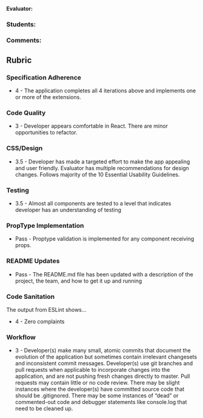 #### Evaluator:
### Students:
### Comments:

## Rubric

### Specification Adherence

* 4 - The application completes all 4 iterations above and implements one or more of the extensions.

### Code Quality

* 3 - Developer appears comfortable in React. There are minor opportunities to refactor.

### CSS/Design

* 3.5 - Developer has made a targeted effort to make the app appealing and user friendly. Evaluator has multiple recommendations for design changes. Follows majority of the 10 Essential Usability Guidelines.

### Testing

* 3.5 - Almost all components are tested to a level that indicates developer has an understanding of testing

### PropType Implementation

* Pass - Proptype validation is implemented for any component receiving props.

### README Updates

* Pass - The README.md file has been updated with a description of the project, the team, and how to get it up and
  running

### Code Sanitation

The output from ESLint shows…

* 4 - Zero complaints

### Workflow

* 3 - Developer(s) make many small, atomic commits that document the evolution of the application but sometimes contain irrelevant changesets and inconsistent commit messages. Developer(s) use git branches and pull requests when applicable to incorporate changes into the application, and are not pushing fresh changes directly to master. Pull requests may contain little or no code review. There may be slight instances where the developer(s) have committed source code that should be .gitignored. There may be some instances of “dead” or commented-out code and debugger statements like console.log that need to be cleaned up.
